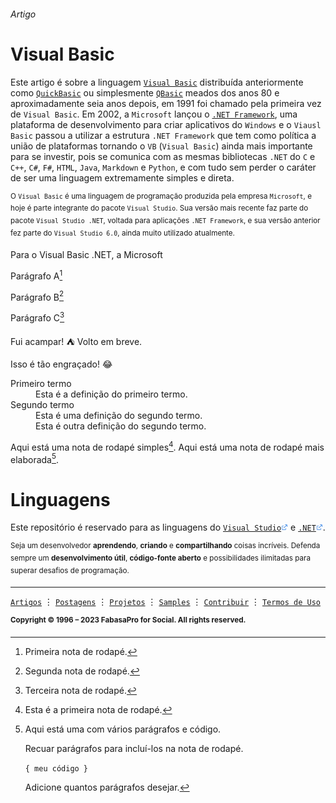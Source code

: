 ###### Artigo

# Visual Basic

Este artigo é sobre a linguagem [`Visual Basic`](https://learn.microsoft.com/pt-br/dotnet/visual-basic) distribuída anteriormente como [`QuickBasic`](https://winworldpc.com/product/quickbasic/1x) ou simplesmente [`QBasic`](https://winworldpc.com/product/quickbasic/1x) meados dos anos 80 e aproximadamente seia anos depois, em 1991 foi chamado pela primeira vez de `Visual Basic`. Em 2002, a `Microsoft` lançou o [`.NET Framework`](https://learn.microsoft.com/pt-br/dotnet/core/introduction#:~:text=ambientes%20de%20destino.-,Hist%C3%B3ria%20do%20.,para%20criar%20aplicativos%20do%20Windows.), uma plataforma de desenvolvimento para criar aplicativos do `Windows` e o `Viausl Basic` passou a utilizar a estrutura `.NET Framework` que tem como política a união de plataformas tornando o `VB` (`Visual Basic`) ainda mais importante para se investir, pois se comunica com as mesmas bibliotecas `.NET` do `C` e `C++`, `C#`, `F#`, `HTML`, `Java`, `Markdown` e `Python`, e com tudo sem perder o caráter de ser uma linguagem extremamente simples e direta.

<sup>O `Visual Basic` é uma linguagem de programação produzida pela empresa `Microsoft`, e hoje é parte integrante do pacote `Visual Studio`. Sua versão mais recente faz parte do pacote `Visual Studio .NET`, voltada para aplicações `.NET Framework`, e sua versão anterior fez parte do `Visual Studio 6.0`, ainda muito utilizado atualmente.</sup>

Para o Visual Basic .NET, a Microsoft 

Parágrafo A[^1]

Parágrafo B[^2]

Parágrafo C[^3]


Fui acampar! :tent: Volto em breve.

Isso é tão engraçado! :joy:


<dl>
  <dt>Primeiro termo</dt>
  <dd>Esta é a definição do primeiro termo.</dd>
  <dt>Segundo termo</dt>
  <dd>Esta é uma definição do segundo termo. </dd>
  <dd>Esta é outra definição do segundo termo.</dd>
</dl>


Aqui está uma nota de rodapé simples[^4]. Aqui está uma nota de rodapé mais elaborada[^bignote].

[^4]: Esta é a primeira nota de rodapé.

[^bignote]: Aqui está uma com vários parágrafos e código.

    Recuar parágrafos para incluí-los na nota de rodapé.

    `{ meu código }`

    Adicione quantos parágrafos desejar.



# Linguagens

Este repositório é reservado para as linguagens do [`Visual Studio`<img src="https://github.com/poitanotalk/resources/blob/main/svg/tools/externallink.svg" alt="base octocat svg" width="11" height="11" />](https://visualstudio.microsoft.com) e [`.NET`<img src="https://github.com/poitanotalk/resources/blob/main/svg/tools/externallink.svg" alt="base octocat svg" width="11" height="11" />](https://dotnet.microsoft.com).

<sup>Seja um desenvolvedor __aprendendo__, __criando__ e __compartilhando__ coisas incríveis. Defenda sempre um __desenvolvimento útil__, __código-fonte aberto__ e possibilidades ilimitadas para superar desafios de programação.</sup>

---

[`Artigos`](https://github.com/poitanotalk) ⋮ [`Postagens`](https://github.com/poitanotalk) ⋮ [`Projetos`](https://github.com/poitanotalk) ⋮ [`Samples`](https://github.com/poitanotalk) ⋮ [`Contribuir`](https://github.com/poitanotalk/source/pulls) ⋮ [`Termos de Uso`](LICENSE)

<sup><b>Copyright © 1996 – 2023 FabasaPro for Social. All rights reserved.</b>


[^1]: Primeira nota de rodapé.
[^2]: Segunda nota de rodapé.
[^3]: Terceira nota de rodapé.

